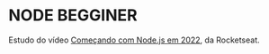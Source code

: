 <h1>NODE BEGGINER</h1>

Estudo do vídeo <a href="https://www.youtube.com/watch?v=fm4_EuCsQwg&pp=ygUGbm9kZWpz">Começando com Node.js em 2022</a>, da Rocketseat.